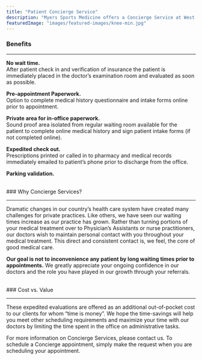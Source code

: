 ```yaml
---
title: "Patient Concierge Service"
description: "Myers Sports Medicine offers a Concierge Service at West Paces Office in Atlanta, Georgia"
featuredImage: "images/featured-images/knee-min.jpg"
---
```


### Benefits
<hr>

**No wait time.** <br>
After patient check in and verification of insurance the patient is immediately placed in 
the doctor’s examination room and evaluated as soon as possible.

**Pre-appointment Paperwork.** <br>
Option to complete medical history questionnaire and intake 
forms online prior to appointment.

**Private area for in-office paperwork.**  <br>
Sound proof area isolated from regular waiting 
room available for the patient to complete online medical history and sign patient intake 
forms (if not completed online).

**Expedited check out.**  <br>
Prescriptions printed or called in to pharmacy and medical records 
immediately emailed to patient’s phone prior to discharge from the office.

**Parking validation.**

<br>
### Why Concierge Services?
<hr>
Dramatic changes in our country’s health care system have created many challenges for 
private practices. Like others, we have seen our waiting times increase as our practice 
has grown. Rather than turning portions of your medical treatment over to Physician’s 
Assistants or nurse practitioners, our doctors wish to maintain personal contact with you 
throughout your medical treatment.  This direct and consistent contact is, we feel, the 
core of good medical care.

**Our goal is not to inconvenience any patient by long waiting times prior to appointments.** 
We greatly appreciate your ongoing confidence in our doctors and the role you have played 
in our growth through your referrals.

<br>
### Cost vs. Value
<hr>
These expedited evaluations are offered as an additional out-of-pocket cost to our 
clients for whom “time is money”. We hope the time-savings will help you meet other 
scheduling requirements and maximize your time with our doctors by limiting the time 
spent in the office on administrative tasks.

For more information on Concierge Services, please contact us. To schedule a Concierge 
appointment, simply make the request when you are scheduling your appointment.
